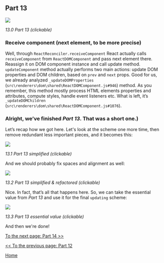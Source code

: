 ## Part 13

[![](https://twisger.github.io/Under-the-hood-ReactJS/stack/images/13/part-13.svg)](https://twisger.github.io/Under-the-hood-ReactJS/stack/images/13/part-13.svg)

<em>13.0 Part 13 (clickable)</em>

### Receive component (next element, to be more precise)

Well, through `ReactReconciler.receiveComponent` React actually calls `receiveComponent` from `ReactDOMComponent` and pass next element there. Reassign it on DOM component instance and call update method. `updateComponent` method actually performs two main actions: update DOM properties and DOM children, based on `prev` and `next` props. Good for us, we already analyzed `_updateDOMProperties` (`src\renderers\dom\shared\ReactDOMComponent.js#946`) method. As you remember, this method mostly process HTML elements properties and attributes, compute styles, handle event listeners etc. What is left, it’s `_updateDOMChildren` (`src\renderers\dom\shared\ReactDOMComponent.js#1076`).

### Alright, we’ve finished *Part 13*. That was a short one.)

Let’s recap how we got here. Let's look at the scheme one more time, then remove redundant less important pieces, and it becomes this:

[![](https://twisger.github.io/Under-the-hood-ReactJS/stack/images/13/part-13-A.svg)](https://twisger.github.io/Under-the-hood-ReactJS/stack/images/13/part-13-A.svg)

<em>13.1 Part 13 simplified (clickable)</em>

And we should probably fix spaces and alignment as well:

[![](https://twisger.github.io/Under-the-hood-ReactJS/stack/images/13/part-13-B.svg)](https://twisger.github.io/Under-the-hood-ReactJS/stack/images/13/part-13-B.svg)

<em>13.2 Part 13 simplified & refactored (clickable)</em>

Nice. In fact, that’s all that happens here. So, we can take the essential value from *Part 13* and use it for the final `updating` scheme:

[![](https://twisger.github.io/Under-the-hood-ReactJS/stack/images/13/part-13-C.svg)](https://twisger.github.io/Under-the-hood-ReactJS/stack/images/13/part-13-C.svg)

<em>13.3 Part 13 essential value (clickable)</em>

And then we're done!


[To the next page: Part 14 >>](./Part-14.md)

[<< To the previous page: Part 12](./Part-13.md)


[Home](../../README.md)

